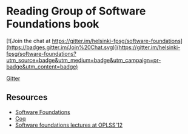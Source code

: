 # Reading Group of Software Foundations book

[![Join the chat at https://gitter.im/helsinki-fpsg/software-foundations](https://badges.gitter.im/Join%20Chat.svg)](https://gitter.im/helsinki-fpsg/software-foundations?utm_source=badge&utm_medium=badge&utm_campaign=pr-badge&utm_content=badge)

[Gitter](https://gitter.im/helsinki-fpsg/software-foundations)

## Resources

- [Software Foundations](http://www.cis.upenn.edu/~bcpierce/sf/current/index.html)
- [Coq](https://coq.inria.fr/)
- [Software foundations lectures at OPLSS'12](https://www.youtube.com/watch?v=KKrD4JcfW90)

